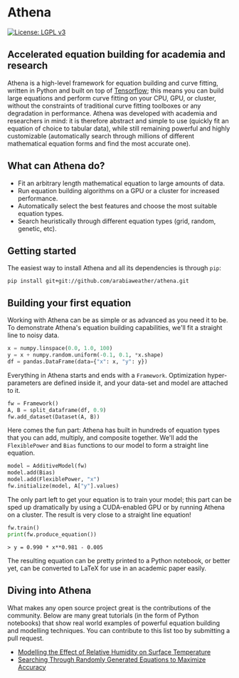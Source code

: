 # Athena
[![License: LGPL v3](https://img.shields.io/badge/License-LGPL%20v3-blue.svg)](http://www.gnu.org/licenses/lgpl-3.0)

## Accelerated equation building for academia and research
Athena is a high-level framework for equation building and curve fitting, written in Python and built on top of [Tensorflow](https://github.com/tensorflow/tensorflow); this means you can build large equations and perform curve fitting on your CPU, GPU, or cluster, without the constraints of traditional curve fitting toolboxes or any degradation in performance. Athena was developed with academia and researchers in mind: it is therefore abstract and simple to use (quickly fit an equation of choice to tabular data), while still remaining powerful and highly customizable (automatically search through millions of different mathematical equation forms and find the most accurate one).

## What can Athena do?

* Fit an arbitrary length mathematical equation to large amounts of data.
* Run equation building algorithms on a GPU or a cluster for increased performance.
* Automatically select the best features and choose the most suitable equation types.
* Search heuristically through different equation types (grid, random, genetic, etc).

## Getting started
The easiest way to install Athena and all its dependencies is through `pip`:

```
pip install git+git://github.com/arabiaweather/athena.git
```

## Building your first equation

Working with Athena can be as simple or as advanced as you need it to be. To demonstrate Athena's equation building capabilities, we'll fit a straight line to noisy data.
```python
x = numpy.linspace(0.0, 1.0, 100)
y = x + numpy.random.uniform(-0.1, 0.1, *x.shape)
df = pandas.DataFrame(data={"x": x, "y": y})
```

Everything in Athena starts and ends with a `Framework`. Optimization hyper-parameters are defined inside it, and your data-set and model are attached to it.
```python
fw = Framework()
A, B = split_dataframe(df, 0.9)
fw.add_dataset(Dataset(A, B))
```

Here comes the fun part: Athena has built in hundreds of equation types that you can add, multiply, and composite together. We'll add the `FlexiblePower` and `Bias` functions to our model to form a straight line equation.
```python
model = AdditiveModel(fw)
model.add(Bias)
model.add(FlexiblePower, "x")
fw.initialize(model, A["y"].values)
```

The only part left to get your equation is to train your model; this part can be sped up dramatically by using a CUDA-enabled GPU or by running Athena on a cluster. The result is very close to a straight line equation!
```python
fw.train()
print(fw.produce_equation())
```

```
> y = 0.990 * x**0.981 - 0.005
```
The resulting equation can be pretty printed to a Python notebook, or better yet, can be converted to LaTeX for use in an academic paper easily.

## Diving into Athena

What makes any open source project great is the contributions of the community. Below are many great tutorials (in the form of Python notebooks) that show real world examples of powerful equation building and modelling techniques. You can contribute to this list too by submitting a pull request.

* [Modelling the Effect of Relative Humidity on Surface Temperature](https://github.com/arabiaweather/athena/blob/master/notebooks/temperature.ipynb)
* [Searching Through Randomly Generated Equations to Maximize Accuracy](https://github.com/arabiaweather/athena/blob/master/notebooks/searching.ipynb)